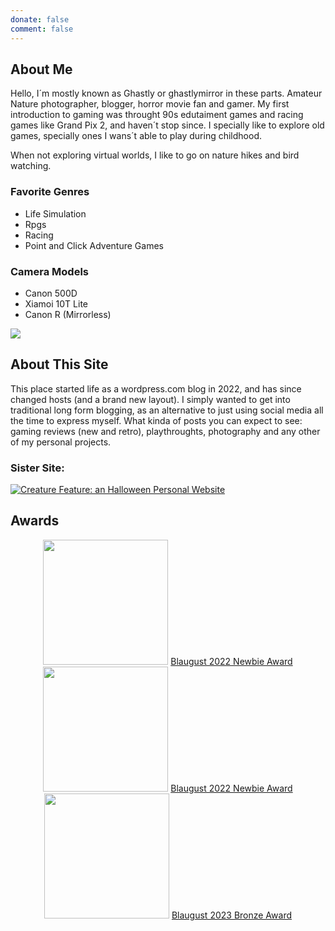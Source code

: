 ```yaml
---
donate: false
comment: false
---
```


## About Me
Hello, I´m mostly known as Ghastly or ghastlymirror in these parts. Amateur Nature photographer, blogger, horror movie fan and gamer.
My first introduction to gaming was throught 90s edutaiment games and racing games like Grand Pix 2, and haven´t stop since. I specially like to explore old games, specially ones I wans´t able to play during childhood.

When not exploring virtual worlds, I like to go on nature hikes and bird watching. 

### Favorite Genres
- Life Simulation
- Rpgs
- Racing
- Point and Click Adventure Games

### Camera Models
- Canon 500D
- Xiamoi 10T Lite
- Canon R (Mirrorless)


<a href="https://www.exophase.com/user/ghastlymirror/"><img src="https://card.exophase.com/2/0/271973.png?1726006286"></a>

## About This Site

This place started life as a wordpress.com blog in 2022, and has since changed hosts (and a brand new layout).
 I simply wanted to get into traditional long form blogging, as an alternative to just using social media all the time to express myself. 
What kinda of posts you can expect to see: gaming reviews (new and retro), playthroughts, photography and any other of my personal projects.

### Sister Site:
 <a href="https://creaturefeature.neocities.org/"><img src="/creaturefeaturebutton.png" title="Creature Feature: an Halloween Personal Website"></a>


## Awards


<div align="center">
<Img src="/blaugust2022-newbie.png" width="200">
<a href="https://aggronaut.com/2022/09/01/blaugust-2022-in-review/">Blaugust 2022 Newbie Award</a>

<img src="/blaugust2022-silver.png" width="200">
<a href="https://aggronaut.com/2022/09/01/blaugust-2022-in-review/">Blaugust 2022 Newbie Award</a>

<img src="/Blaugust-2023-Bronze.png" width="200">
<a href="https://aggronaut.com/2023/09/01/blaugust-2023-in-review/">Blaugust 2023 Bronze Award</a>
</div>
